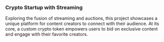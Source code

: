 ### Crypto Startup with Streaming

Exploring the fusion of streaming and auctions, this project showcases a
unique platform for content creators to connect with their audience. At
its core, a custom crypto token empowers users to bid on exclusive
content and engage with their favorite creators.